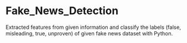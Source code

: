 # Fake_News_Detection
Extracted features from given information and classify the labels (false, misleading, true, unproven) of given fake news dataset with Python.
